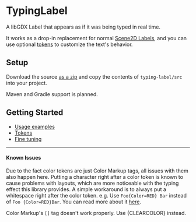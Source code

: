 # TypingLabel

<!-- Shields -->

A libGDX Label that appears as if it was being typed in real time.

It works as a drop-in replacement for normal [Scene2D Labels](https://github.com/libgdx/libgdx/wiki/Scene2d.ui#label), and you can use optional [tokens](#tokens) to customize the text's behavior.

<!-- GIF -->

## Setup
Download the source [as a zip](https://github.com/RafaSKB/typing-label/archive/master.zip) and copy the contents of `typing-label/src` into your project.

Maven and Gradle support is planned.


## Getting Started

- [Usage examples](https://github.com/rafaskb/typing-label/wiki/Examples)
- [Tokens](https://github.com/rafaskb/typing-label/wiki/Tokens)
- [Fine tuning](https://github.com/rafaskb/typing-label/wiki/Fine-Tuning)


----


#### Known Issues
Due to the fact color tokens are just Color Markup tags, all issues with them also happen here. Putting a character right after a color token is known to cause problems with layouts, which are more noticeable with the typing effect this library provides. A simple workaround is to always put a whitespace right after the color token. e.g. Use `Foo{Color=RED} Bar` instead of `Foo {Color=RED}Bar`. You can read more about it [here](https://github.com/libgdx/libgdx/issues/4192).

Color Markup's `[]` tag doesn't work properly. Use {CLEARCOLOR} instead.
